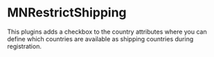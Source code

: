 # MNRestrictShipping

This plugins adds a checkbox to the country attributes where you can define which countries are available as shipping countries during registration.
